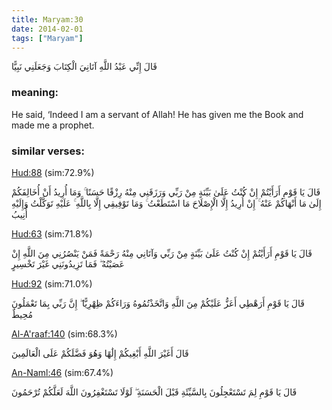 ```yaml
---
title: Maryam:30
date: 2014-02-01
tags: ["Maryam"]
---
```

قَالَ إِنِّي عَبْدُ اللَّهِ آتَانِيَ الْكِتَابَ وَجَعَلَنِي نَبِيًّا
### meaning: 
He said, ‘Indeed I am a servant of Allah! He has given me the Book and made me a prophet.
### similar verses: 

[Hud:88](/11/88) (sim:72.9%)

قَالَ يَا قَوْمِ أَرَأَيْتُمْ إِنْ كُنْتُ عَلَىٰ بَيِّنَةٍ مِنْ رَبِّي وَرَزَقَنِي مِنْهُ رِزْقًا حَسَنًا ۚ وَمَا أُرِيدُ أَنْ أُخَالِفَكُمْ إِلَىٰ مَا أَنْهَاكُمْ عَنْهُ ۚ إِنْ أُرِيدُ إِلَّا الْإِصْلَاحَ مَا اسْتَطَعْتُ ۚ وَمَا تَوْفِيقِي إِلَّا بِاللَّهِ ۚ عَلَيْهِ تَوَكَّلْتُ وَإِلَيْهِ أُنِيبُ

[Hud:63](/11/63) (sim:71.8%)

قَالَ يَا قَوْمِ أَرَأَيْتُمْ إِنْ كُنْتُ عَلَىٰ بَيِّنَةٍ مِنْ رَبِّي وَآتَانِي مِنْهُ رَحْمَةً فَمَنْ يَنْصُرُنِي مِنَ اللَّهِ إِنْ عَصَيْتُهُ ۖ فَمَا تَزِيدُونَنِي غَيْرَ تَخْسِيرٍ

[Hud:92](/11/92) (sim:71.0%)

قَالَ يَا قَوْمِ أَرَهْطِي أَعَزُّ عَلَيْكُمْ مِنَ اللَّهِ وَاتَّخَذْتُمُوهُ وَرَاءَكُمْ ظِهْرِيًّا ۖ إِنَّ رَبِّي بِمَا تَعْمَلُونَ مُحِيطٌ

[Al-A'raaf:140](/7/140) (sim:68.3%)

قَالَ أَغَيْرَ اللَّهِ أَبْغِيكُمْ إِلَٰهًا وَهُوَ فَضَّلَكُمْ عَلَى الْعَالَمِينَ

[An-Naml:46](/27/46) (sim:67.4%)

قَالَ يَا قَوْمِ لِمَ تَسْتَعْجِلُونَ بِالسَّيِّئَةِ قَبْلَ الْحَسَنَةِ ۖ لَوْلَا تَسْتَغْفِرُونَ اللَّهَ لَعَلَّكُمْ تُرْحَمُونَ
